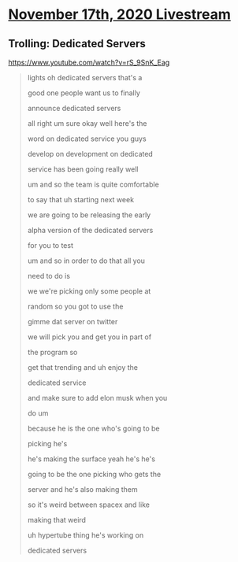 # [November 17th, 2020 Livestream](../2020-11-17.md)
## Trolling: Dedicated Servers
https://www.youtube.com/watch?v=rS_9SnK_Eag
> lights oh dedicated servers that's a
>
> good one people want us to finally
>
> announce dedicated servers
>
> all right um sure okay well here's the
>
> word on dedicated service you guys
>
> develop on development on dedicated
>
> service has been going really well
>
> um and so the team is quite comfortable
>
> to say that uh starting next week
>
> we are going to be releasing the early
>
> alpha version of the dedicated servers
>
> for you to test
>
> um and so in order to do that all you
>
> need to do is
>
> we we're picking only some people at
>
> random so you got to use the
>
> gimme dat server on twitter
>
> we will pick you and get you in part of
>
> the program so
>
> get that trending and uh enjoy the
>
> dedicated service
>
> and make sure to add elon musk when you
>
> do um
>
> because he is the one who's going to be
>
> picking he's
>
> he's making the surface yeah he's he's
>
> going to be the one picking who gets the
>
> server and he's also making them
>
> so it's weird between spacex and like
>
> making that weird
>
> uh hypertube thing he's working on
>
> dedicated servers
>
